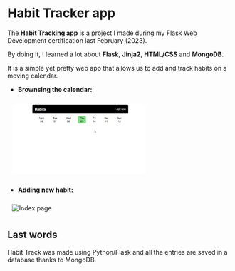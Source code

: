 # Habit Tracker app

The **Habit Tracking app** is a project I made during my Flask Web Development certification last February (2023). 

By doing it, I learned a lot about **Flask**, **Jinja2**, **HTML/CSS** and **MongoDB**.

It is a simple yet pretty web app that allows us to add and track habits on a moving calendar.

* **Brownsing the calendar:**

<img
  src="/img/check.gif"
  alt="Checking a habit"
  style="display: inline-block;  padding: 10px; max-width: 300px">

* **Adding new habit:**

<img
  src="/img/add_new.gif"
  alt="Index page"
  style="display: inline-block;  padding: 10px; max-width: 300px">

## Last words
Habit Track was made using Python/Flask and all the entries are saved in a database thanks to MongoDB.
